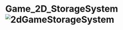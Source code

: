 # Game_2D_StorageSystem![2dGameStorageSystem](https://user-images.githubusercontent.com/120256779/210186131-1837cb34-0315-4f21-bc9e-96a96d7430cc.png)
